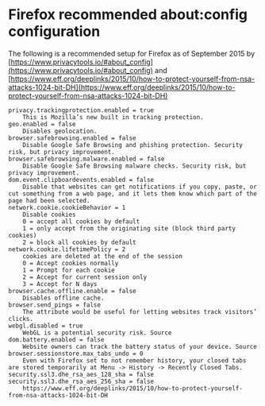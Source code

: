 # Firefox recommended about:config configuration
The following is a recommended setup for Firefox as of September 2015 by [https://www.privacytools.io/#about_config](https://www.privacytools.io/#about_config) and [https://www.eff.org/deeplinks/2015/10/how-to-protect-yourself-from-nsa-attacks-1024-bit-DH](https://www.eff.org/deeplinks/2015/10/how-to-protect-yourself-from-nsa-attacks-1024-bit-DH)

```
privacy.trackingprotection.enabled = true
    This is Mozilla’s new built in tracking protection.
geo.enabled = false
    Disables geolocation.
browser.safebrowsing.enabled = false
    Disable Google Safe Browsing and phishing protection. Security risk, but privacy improvement.
browser.safebrowsing.malware.enabled = false
    Disable Google Safe Browsing malware checks. Security risk, but privacy improvement.
dom.event.clipboardevents.enabled = false
    Disable that websites can get notifications if you copy, paste, or cut something from a web page, and it lets them know which part of the page had been selected.
network.cookie.cookieBehavior = 1
    Disable cookies
    0 = accept all cookies by default
    1 = only accept from the originating site (block third party cookies)
    2 = block all cookies by default
network.cookie.lifetimePolicy = 2
    cookies are deleted at the end of the session
    0 = Accept cookies normally
    1 = Prompt for each cookie
    2 = Accept for current session only
    3 = Accept for N days
browser.cache.offline.enable = false
    Disables offline cache.
browser.send_pings = false
    The attribute would be useful for letting websites track visitors’ clicks.
webgl.disabled = true
    WebGL is a potential security risk. Source
dom.battery.enabled = false
    Website owners can track the battery status of your device. Source
browser.sessionstore.max_tabs_undo = 0
    Even with Firefox set to not remember history, your closed tabs are stored temporarily at Menu -> History -> Recently Closed Tabs.
security.ssl3.dhe_rsa_aes_128_sha = false
security.ssl3.dhe_rsa_aes_256_sha = false
    https://www.eff.org/deeplinks/2015/10/how-to-protect-yourself-from-nsa-attacks-1024-bit-DH
```
